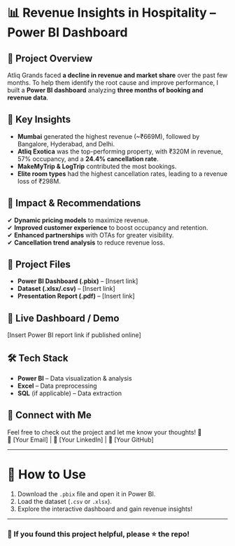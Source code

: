 # 📊 Revenue Insights in Hospitality – Power BI Dashboard  

## 🏨 Project Overview  
Atliq Grands faced **a decline in revenue and market share** over the past few months. To help them identify the root cause and improve performance, I built a **Power BI dashboard** analyzing **three months of booking and revenue data**.  

## 🎯 Key Insights  
- **Mumbai** generated the highest revenue (~₹669M), followed by Bangalore, Hyderabad, and Delhi.  
- **Atliq Exotica** was the top-performing property, with ₹320M in revenue, 57% occupancy, and a **24.4% cancellation rate**.  
- **MakeMyTrip & LogTrip** contributed the most bookings.  
- **Elite room types** had the highest cancellation rates, leading to a revenue loss of ₹298M.  

## 🚀 Impact & Recommendations  
✔ **Dynamic pricing models** to maximize revenue.  
✔ **Improved customer experience** to boost occupancy and retention.  
✔ **Enhanced partnerships** with OTAs for greater visibility.  
✔ **Cancellation trend analysis** to reduce revenue loss.  

## 📌 Project Files  
- **Power BI Dashboard (.pbix)** – [Insert link]  
- **Dataset (.xlsx/.csv)** – [Insert link]  
- **Presentation Report (.pdf)** – [Insert link]  

## 🔗 Live Dashboard / Demo  
[Insert Power BI report link if published online]  

## 🛠️ Tech Stack  
- **Power BI** – Data visualization & analysis  
- **Excel** – Data preprocessing  
- **SQL** (if applicable) – Data extraction  

## 🤝 Connect with Me  
Feel free to check out the project and let me know your thoughts! 🚀  
📩 [Your Email] | 🔗 [Your LinkedIn] | 🐙 [Your GitHub]  

---

# 📌 How to Use  
1. Download the `.pbix` file and open it in Power BI.  
2. Load the dataset (`.csv` or `.xlsx`).  
3. Explore the interactive dashboard and gain revenue insights!  

---

### 🌟 If you found this project helpful, please ⭐ the repo!  
